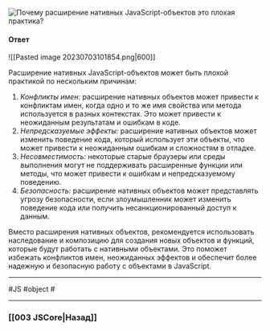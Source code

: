 ![Почему расширение нативных JavaScript-объектов это плохая практика?](https://youtu.be/IooJ3P2VUYs?t=202)

#### Ответ

![[Pasted image 20230703101854.png|600]]

Расширение нативных JavaScript-объектов может быть плохой практикой по нескольким причинам:

1. *Конфликты имен:* расширение нативных объектов может привести к конфликтам имен, когда одно и то же имя свойства или метода используется в разных контекстах. Это может привести к неожиданным результатам и ошибкам в коде.
2. *Непредсказуемые эффекты:* расширение нативных объектов может изменить поведение кода, который использует эти объекты, что может привести к неожиданным ошибкам и сложностям в отладке.
3. *Несовместимость:* некоторые старые браузеры или среды выполнения могут не поддерживать расширенные функции или методы, что может привести к ошибкам и непредсказуемому поведению.
4. *Безопасность:* расширение нативных объектов может представлять угрозу безопасности, если злоумышленник может изменить поведение кода или получить несанкционированный доступ к данным.

Вместо расширения нативных объектов, рекомендуется использовать наследование и композицию для создания новых объектов и функций, которые будут работать с нативными объектами. 
Это поможет избежать конфликтов имен, неожиданных эффектов и обеспечит более надежную и безопасную работу с объектами в JavaScript.

___
 #JS #object #

___

### [[003 JSCore|Назад]]